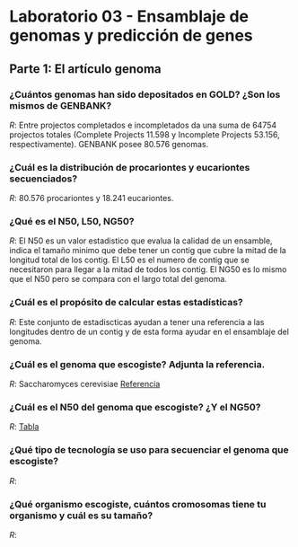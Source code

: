 # Laboratorio 03 - Ensamblaje de genomas y predicción de genes

## Parte 1: El artículo genoma

### ¿Cuántos genomas han sido depositados en GOLD? ¿Son los mismos de GENBANK?

_R_: Entre projectos completados e incompletados da una suma de 64754 projectos totales (Complete Projects 11.598 y Incomplete Projects 53.156, respectivamente). GENBANK posee 80.576 genomas.

### ¿Cuál es la distribución de procariontes y eucariontes secuenciados?

_R_: 80.576 procariontes y 18.241 eucariontes.

### ¿Qué es el N50, L50, NG50?

_R_: El N50 es un valor estadistico que evalua la calidad de un ensamble, indica el tamaño minimo que debe tener un contig que cubre la mitad de la longitud total de los contig. El L50 es el numero de contig que se necesitaron para llegar a la mitad de todos los contig. El NG50 es lo mismo que el N50 pero se compara con el largo total del genoma.  

### ¿Cuál es el propósito de calcular estas estadísticas?

_R_: Este conjunto de estadiscticas ayudan a tener una referencia a las longitudes dentro de un contig y de esta forma ayudar en el ensamblaje del genoma.

### ¿Cuál es el genoma que escogiste? Adjunta la referencia.

_R_: Saccharomyces cerevisiae [Referencia](https://drive.google.com/file/d/0B0rzqm380_roVWpzamZNelYtRlk/view?usp=sharing)
 

### ¿Cuál es el N50 del genoma que escogiste? ¿Y el NG50?

_R_: [Tabla](https://drive.google.com/file/d/0B0rzqm380_roYm1fNmdFdmdUTzA/view?usp=sharing)

### ¿Qué tipo de tecnología se uso para secuenciar el genoma que escogiste?

_R_:

### ¿Qué organismo escogiste, cuántos cromosomas tiene tu organismo y cuál es su tamaño?

_R_: 
